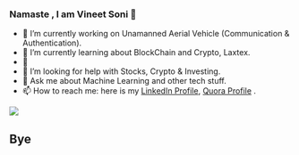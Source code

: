 ### Namaste , I am Vineet Soni 👋

- 🔭 I’m currently working on Unamanned Aerial Vehicle (Communication & Authentication).
- 🌱 I’m currently learning about BlockChain and Crypto, Laxtex.
- 👯
- 🤔 I’m looking for help with Stocks, Crypto & Investing.
- 💬 Ask me about Machine Learning and other tech stuff.
- 📫 How to reach me: here is my [LinkedIn Profile](https://www.linkedin.com/in/vineet-soni-61931714b/), [Quora Profile](https://www.quora.com/profile/Vineet-Soni-5) .

<img src= "https://github-readme-stats.vercel.app/api?username=vineetson&&show_icons=true&title_color=ffffff&icon_color=bb2acf&text_color=daf7dc&bg_color=151515">

## Bye
